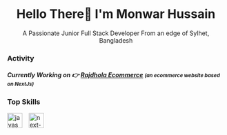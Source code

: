 <h1 align="center">Hello There👋 I'm Monwar Hussain</h1>
<p align="center">A Passionate Junior Full Stack Developer From an edge of Sylhet, Bangladesh</p>
<div>
  <h3>Activity</h3>
  <h5>Currently Working on 👉 <a href="https://rajdhola.vercel.app">Rajdhola Ecommerce</a> <small>(an ecommerce website based on NextJs)</small></h5>
</div>

<div>
  <h3>Top Skills</h3>
  <div style="display:flex; gap:15px;">
      <img src="https://static-00.iconduck.com/assets.00/javascript-js-icon-512x512-q3igwln6.png" width="35px" alt="javascript icon">
      <img src="https://static-00.iconduck.com/assets.00/next-js-icon-512x512-zuauazrk.png" width="35px" alt="next-js icon">
  </div>
</div>
